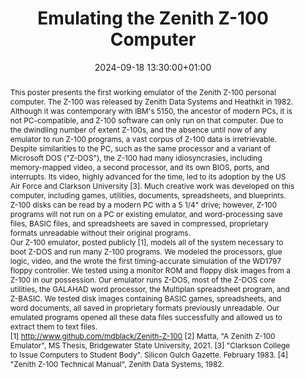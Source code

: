 ---
abstract: 'This poster presents the first working emulator of the Zenith Z-100 personal
  computer.  The Z-100 was released by Zenith Data Systems and Heathkit in 1982.  Although
  it was contemporary with IBM''s 5150, the ancestor of modern PCs, it is not PC-compatible,
  and Z-100 software can only run on that computer.  Due to the dwindling number of
  extent Z-100s, and the absence until now of any emulator to run Z-100 programs,
  a vast corpus of Z-100 data is irretrievable.


  Despite similarities to the PC, such as the same processor and a variant of Microsoft
  DOS ("Z-DOS"), the Z-100 had many idiosyncrasies, including memory-mapped video,
  a second processor, and its own BIOS, ports, and interrupts.  Its video, highly
  advanced for the time, led to its adoption by the US Air Force and Clarkson University
  [3].  Much creative work was developed on this computer, including games, utilities,
  documents, spreadsheets, and blueprints.  Z-100 disks can be read by a modern PC
  with a 5 1/4" drive; however, Z-100 programs will not run on a PC or existing emulator,
  and word-processing save files, BASIC files, and spreadsheets are saved in compressed,
  proprietary formats unreadable without their original programs.


  Our Z-100 emulator, posted publicly [1], models all of the system necessary to boot
  Z-DOS and run many Z-100 programs.  We modeled the processors, glue logic, video,
  and the wrote the first timing-accurate simulation of the WD1797 floppy controller.  We
  tested using a monitor ROM and floppy disk images from a Z-100 in our possession.  Our
  emulator runs Z-DOS, most of the Z-DOS core utilities, the GALAHAD word processor,
  the Multiplan spreadsheet program, and Z-BASIC.  We tested disk images containing
  BASIC games, spreadsheets, and word documents, all saved in proprietary formats
  previously unreadable.  Our emulated programs opened all these data files successfully
  and allowed us to extract them to text files.


  [1] http://www.github.com/mdblack/Zenith-Z-100

  [2] Matta, "A Zenith Z-100 Emulator", MS Thesis, Bridgewater State University, 2021.

  [3] "Clarkson College to Issue Computers to Student Body". Silicon Gulch Gazette.
  February 1983.

  [4] "Zenith Z-100 Technical Manual", Zenith Data Systems, 1982.'
creators:
- Margaret Black
date: 2024-09-18 13:30:00+01:00
document_url: https://doi.org/10.5281/zenodo.13862872
grand_parent: iPRES
institutions: []
keywords:
- standards and models
- from document to data
landing_page_url: https://zenodo.org/records/13862872
language: eng
layout: publication
license: Creative Commons Zero (CC0-1.0)
notes_url: ''
parent: iPRES 2024
publication_type: poster
size: null
slides_url: ''
source_name: iPRES
stream_url: ''
title: Emulating the Zenith Z-100 Computer
year: 2024
---